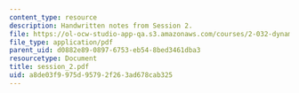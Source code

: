```yaml
---
content_type: resource
description: Handwritten notes from Session 2.
file: https://ol-ocw-studio-app-qa.s3.amazonaws.com/courses/2-032-dynamics-fall-2004/a8de03f9975d95792f263ad678cab325_session_2.pdf
file_type: application/pdf
parent_uid: d0882e89-0897-6753-eb54-8bed3461dba3
resourcetype: Document
title: session_2.pdf
uid: a8de03f9-975d-9579-2f26-3ad678cab325
---
```

